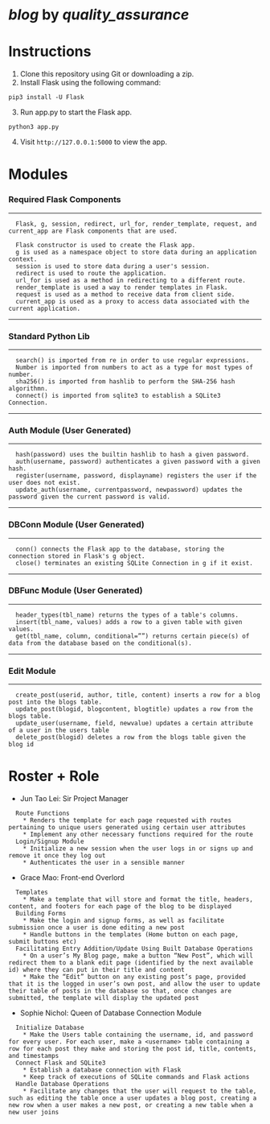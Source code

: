 # ***blog*** by ***quality_assurance***

# Instructions
1. Clone this repository using Git or downloading a zip.
2. Install Flask using the following command:
```
pip3 install -U Flask
```
3. Run app.py to start the Flask app.
```
python3 app.py
```
4. Visit ```http://127.0.0.1:5000``` to view the app.

# Modules
### Required Flask Components
---
```
  Flask, g, session, redirect, url_for, render_template, request, and current_app are Flask components that are used.
  
  Flask constructor is used to create the Flask app.
  g is used as a namespace object to store data during an application context.
  session is used to store data during a user's session.
  redirect is used to route the application.
  url_for is used as a method in redirecting to a different route.
  render_template is used a way to render templates in Flask.
  request is used as a method to receive data from client side.
  current_app is used as a proxy to access data associated with the current application.
```

---

### Standard Python Lib
---
```
  search() is imported from re in order to use regular expressions.
  Number is imported from numbers to act as a type for most types of number.
  sha256() is imported from hashlib to perform the SHA-256 hash algorithmn.
  connect() is imported from sqlite3 to establish a SQLite3 Connection.
```

---

### Auth Module (User Generated)
---
```
  hash(password) uses the builtin hashlib to hash a given password.
  auth(username, password) authenticates a given password with a given hash.
  register(username, password, displayname) registers the user if the user does not exist.
  update_auth(username, currentpassword, newpassword) updates the password given the current password is valid.
```

---

### DBConn Module (User Generated)
---
```
  conn() connects the Flask app to the database, storing the connection stored in Flask's g object.
  close() terminates an existing SQLite Connection in g if it exist.
```

---

### DBFunc Module (User Generated)
---
```
  header_types(tbl_name) returns the types of a table's columns.
  insert(tbl_name, values) adds a row to a given table with given values.
  get(tbl_name, column, conditional=””) returns certain piece(s) of data from the database based on the conditional(s).
```

---

### Edit Module
---
```
  create_post(userid, author, title, content) inserts a row for a blog post into the blogs table.
  update_post(blogid, blogcontent, blogtitle) updates a row from the blogs table.
  update_user(username, field, newvalue) updates a certain attribute of a user in the users table
  delete_post(blogid) deletes a row from the blogs table given the blog id
```

# Roster + Role
* Jun Tao Lei: Sir Project Manager 
```
  Route Functions
    * Renders the template for each page requested with routes pertaining to unique users generated using certain user attributes
    * Implement any other necessary functions required for the route
  Login/Signup Module
    * Initialize a new session when the user logs in or signs up and remove it once they log out
    * Authenticates the user in a sensible manner
```

* Grace Mao: Front-end Overlord
```
  Templates
    * Make a template that will store and format the title, headers, content, and footers for each page of the blog to be displayed
  Building Forms
    * Make the login and signup forms, as well as facilitate submission once a user is done editing a new post
    * Handle buttons in the templates (Home button on each page, submit buttons etc)
  Facilitating Entry Addition/Update Using Built Database Operations
    * On a user’s My Blog page, make a button “New Post”, which will redirect them to a blank edit page (identified by the next available id) where they can put in their title and content
    * Make the “Edit” button on any existing post’s page, provided that it is the logged in user’s own post, and allow the user to update their table of posts in the database so that, once changes are submitted, the template will display the updated post
```
 
* Sophie Nichol: Queen of Database Connection Module
```
  Initialize Database
    * Make the Users table containing the username, id, and password for every user. For each user, make a <username> table containing a row for each post they make and storing the post id, title, contents, and timestamps
  Connect Flask and SQLite3
    * Establish a database connection with Flask
    * Keep track of executions of SQLite commands and Flask actions
  Handle Database Operations
    * Facilitate any changes that the user will request to the table, such as editing the table once a user updates a blog post, creating a new row when a user makes a new post, or creating a new table when a new user joins
```
